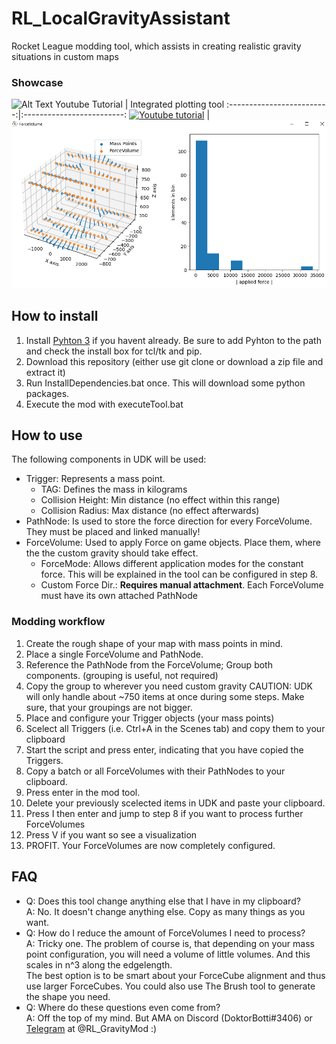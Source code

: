 # RL_LocalGravityAssistant
Rocket League modding tool, which assists in creating realistic gravity situations in custom maps
### Showcase
![Alt Text](https://cdn.discordapp.com/attachments/711884447225610251/800524149826256896/rlGiv.gif)
Youtube Tutorial             |  Integrated plotting tool
:-------------------------:|:-------------------------:
[![Youtube tutorial](https://img.youtube.com/vi/U35d40LHH14/0.jpg)](https://www.youtube.com/watch?v=U35d40LHH14 "Rocketleague!")  |  ![](demo_files/PlotDemo.png)

## How to install
1. Install [Pyhton 3](https://www.python.org/downloads/) if you havent already. Be sure to add Pyhton to the path and check the install box for tcl/tk and pip.
1. Download this repository (either use git clone or download a zip file and extract it)
2. Run InstallDependencies.bat once. This will download some python packages.
3. Execute the mod with executeTool.bat

## How to use
The following components in UDK will be used:
- Trigger:     Represents a mass point. 
  - TAG:                  Defines the mass in kilograms
  - Collision Height:     Min distance (no effect within this range) 
  - Collision Radius:     Max distance (no effect afterwards)
- PathNode:    Is used to store the force direction for every ForceVolume. They must be placed and linked manually!
- ForceVolume: Used to apply Force on game objects. Place them, where the the custom gravity should take effect. 
  - ForceMode:            Allows different application modes for the constant force. This will be explained in the tool can be configured in step 8.
  - Custom Force Dir.:   **Requires manual attachment**. Each ForceVolume must have its own attached PathNode
### Modding workflow
1. Create the rough shape of your map with mass points in mind.
2. Place a single ForceVolume and PathNode.
3. Reference the PathNode from the ForceVolume; Group both components. (grouping is useful, not required)
4. Copy the group to wherever you need custom gravity
CAUTION: UDK will only handle about ~750 items at once during some steps.
Make sure, that your groupings are not bigger.
5. Place and configure your Trigger objects (your mass points)
6. Scelect all Triggers (i.e. Ctrl+A in the Scenes tab) and copy them to your clipboard
7. Start the script and press enter, indicating that you have copied the Triggers.
8. Copy a batch or all ForceVolumes with their PathNodes to your clipboard.
9. Press enter in the mod tool.
10. Delete your previously scelected items in UDK and paste your clipboard.
11. Press I then enter and jump to step 8 if you want to process further ForceVolumes
12. Press V if you want so see a visualization
13. PROFIT. Your ForceVolumes are now completely configured.

## FAQ
- Q: Does this tool change anything else that I have in my clipboard?  
A: No. It doesn't change anything else. Copy as many things as you want.
- Q: How do I reduce the amount of ForceVolumes I need to process?  
A: Tricky one. The problem of course is, that depending on your mass point configuration, you will need a volume of little volumes. And this scales in n^3 along the edgelength.  
The best option is to be smart about your ForceCube alignment and thus use larger ForceCubes. You could also use The Brush tool to generate the shape you need.
- Q: Where do these questions even come from?  
A: Off the top of my mind. But AMA on Discord (DoktorBotti#3406) or [Telegram](https://t.me/RL_GravityMod) at @RL_GravityMod  :)
